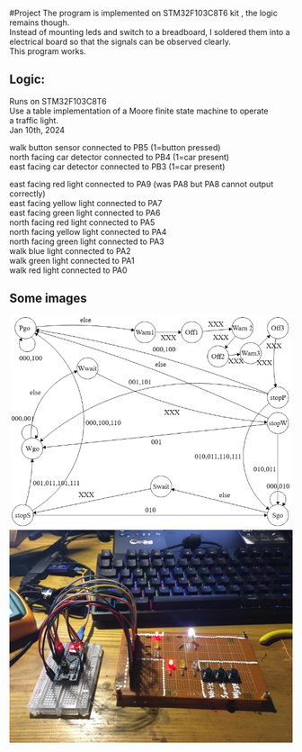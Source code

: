 #Project
The program is implemented on STM32F103C8T6 kit , the logic remains though. <br>
Instead of mounting leds and switch to a breadboard, I soldered them into a electrical board so that the signals can be observed clearly. <br>
This program works. <br>
## Logic:
 Runs on STM32F103C8T6 <br>
 Use a table implementation of a Moore finite state machine to operate <br>
 a traffic light. <br>
 Jan 10th, 2024 <br>

 walk button sensor connected to PB5 (1=button pressed) <br>
 north facing car detector connected to PB4 (1=car present) <br>
 east facing car detector connected to PB3 (1=car present) <br>

 east facing red light connected to PA9 (was PA8 but PA8 cannot output correctly) <br>
 east facing yellow light connected to PA7 <br>
 east facing green light connected to PA6 <br>
 north facing red light connected to PA5 <br>
 north facing yellow light connected to PA4 <br>
 north facing green light connected to PA3 <br>
 walk blue light connected to PA2 <br>
 walk green light connected to PA1 <br>
 walk red light connected to PA0 <br>

 ## Some images
 ![Image description](https://github.com/giangthewalkingman/TrafficLight_FSM/blob/master/image/fsm_tfc.png) <br>
 ![Image description](https://github.com/giangthewalkingman/TrafficLight_FSM/blob/master/image/wiring.jpg) <br>
